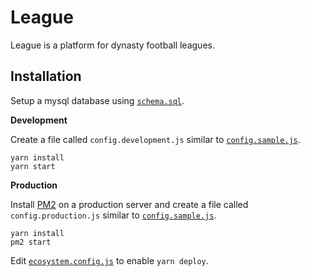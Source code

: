 # League

League is a platform for dynasty football leagues.

## Installation

Setup a mysql database using [`schema.sql`](https://github.com/mistakia/league/blob/master/db/schema.sql).

**Development**

Create a file called `config.development.js` similar to [`config.sample.js`](https://github.com/mistakia/league/blob/master/config.sample.js).
```
yarn install
yarn start
```

**Production**

Install [PM2](https://pm2.keymetrics.io/) on a production server and create a file called `config.production.js` similar to [`config.sample.js`](https://github.com/mistakia/league/blob/master/config.sample.js).
```
yarn install
pm2 start
```

Edit [`ecosystem.config.js`](https://github.com/mistakia/league/blob/master/ecosystem.config.js) to enable `yarn deploy`.
